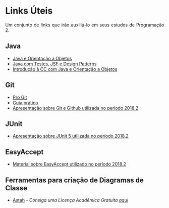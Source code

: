 # Links Úteis #

<p align="justify">Um conjunto de links que irão auxiliá-lo em seus estudos de Programação 2.</p>

## Java ##

  - [Java e Orientação a Objetos](https://www.caelum.com.br/apostila-java-orientacao-objetos/)
  - [Java com Testes, JSF e Design Patterns](https://www.caelum.com.br/apostila-java-testes-jsf-web-services-design-patterns/)
  - [Introdução à CC com Java e Orientação a Objetos](https://www.caelum.com.br/apostila-java-orientacao-objetos/)
  
## Git ##

- [Pro Git](https://git-scm.com/book/pt-br/v2)
- [Guia prático](http://rogerdudler.github.io/git-guide/index.pt_BR.html)
- [Apresentação sobre Git e Github utilizada no período 2018.2](https://docs.google.com/presentation/d/1RRqpbSnEDrUSBNzo-QwsLoUz5hM4UXboj8SjucJKiH4/edit?usp=sharing)

## JUnit ##

  - [Apresentação sobre JUnit 5 utilizada no período 2018.2](https://docs.google.com/presentation/d/1RjFY9V1IqCkvruc5i56Vby4VZ0-ZpByfdZVvqyWHpjk/edit?usp=sharing)

## EasyAccept ##

  - [Material sobre EasyAccept utilizado no período 2018.2](https://github.com/hericlesme/EasyAcceptLesson)

## Ferramentas para criação de Diagramas de Classe ##
  - [Astah](http://astah.net/download) - *Consiga uma Licença Acadêmica Gratuita [aqui](http://astah.net/student-license-request)*
